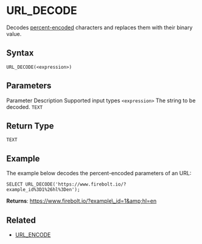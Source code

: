# [](#url_decode)URL\_DECODE

Decodes [percent-encoded](https://en.wikipedia.org/wiki/Percent-encoding) characters and replaces them with their binary value.

## [](#syntax)Syntax

```
URL_DECODE(<expression>)
```

## [](#parameters)Parameters

Parameter Description Supported input types `<expression>` The string to be decoded. `TEXT`

## [](#return-type)Return Type

`TEXT`

## [](#example)Example

The example below decodes the percent-encoded parameters of an URL:

```
SELECT URL_DECODE('https://www.firebolt.io/?example_id%3D1%26hl%3Den');
```

**Returns**: https://www.firebolt.io/?example\_id=1&amp;hl=en

## [](#related)Related

- [URL\_ENCODE](/sql_reference/functions-reference/string/url_encode.html)